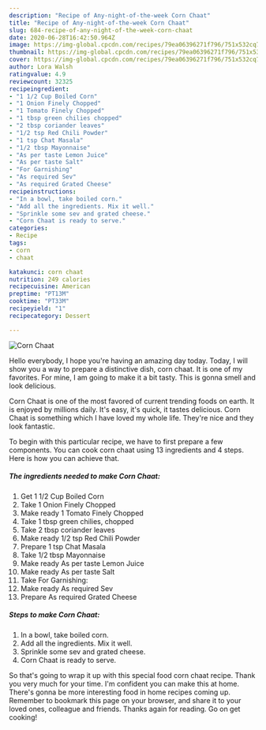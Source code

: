 ```yaml
---
description: "Recipe of Any-night-of-the-week Corn Chaat"
title: "Recipe of Any-night-of-the-week Corn Chaat"
slug: 684-recipe-of-any-night-of-the-week-corn-chaat
date: 2020-06-28T16:42:50.964Z
image: https://img-global.cpcdn.com/recipes/79ea06396271f796/751x532cq70/corn-chaat-recipe-main-photo.jpg
thumbnail: https://img-global.cpcdn.com/recipes/79ea06396271f796/751x532cq70/corn-chaat-recipe-main-photo.jpg
cover: https://img-global.cpcdn.com/recipes/79ea06396271f796/751x532cq70/corn-chaat-recipe-main-photo.jpg
author: Lora Walsh
ratingvalue: 4.9
reviewcount: 32325
recipeingredient:
- "1 1/2 Cup Boiled Corn"
- "1 Onion Finely Chopped"
- "1 Tomato Finely Chopped"
- "1 tbsp green chilies chopped"
- "2 tbsp coriander leaves"
- "1/2 tsp Red Chili Powder"
- "1 tsp Chat Masala"
- "1/2 tbsp Mayonnaise"
- "As per taste Lemon Juice"
- "As per taste Salt"
- "For Garnishing"
- "As required Sev"
- "As required Grated Cheese"
recipeinstructions:
- "In a bowl, take boiled corn."
- "Add all the ingredients. Mix it well."
- "Sprinkle some sev and grated cheese."
- "Corn Chaat is ready to serve."
categories:
- Recipe
tags:
- corn
- chaat

katakunci: corn chaat 
nutrition: 249 calories
recipecuisine: American
preptime: "PT13M"
cooktime: "PT33M"
recipeyield: "1"
recipecategory: Dessert

---
```



![Corn Chaat](https://img-global.cpcdn.com/recipes/79ea06396271f796/751x532cq70/corn-chaat-recipe-main-photo.jpg)

Hello everybody, I hope you're having an amazing day today. Today, I will show you a way to prepare a distinctive dish, corn chaat. It is one of my favorites. For mine, I am going to make it a bit tasty. This is gonna smell and look delicious.



Corn Chaat is one of the most favored of current trending foods on earth. It is enjoyed by millions daily. It's easy, it's quick, it tastes delicious. Corn Chaat is something which I have loved my whole life. They're nice and they look fantastic.


To begin with this particular recipe, we have to first prepare a few components. You can cook corn chaat using 13 ingredients and 4 steps. Here is how you can achieve that.

<!--inarticleads1-->

##### The ingredients needed to make Corn Chaat:

1. Get 1 1/2 Cup Boiled Corn
1. Take 1 Onion Finely Chopped
1. Make ready 1 Tomato Finely Chopped
1. Take 1 tbsp green chilies, chopped
1. Take 2 tbsp coriander leaves
1. Make ready 1/2 tsp Red Chili Powder
1. Prepare 1 tsp Chat Masala
1. Take 1/2 tbsp Mayonnaise
1. Make ready As per taste Lemon Juice
1. Make ready As per taste Salt
1. Take For Garnishing:
1. Make ready As required Sev
1. Prepare As required Grated Cheese




<!--inarticleads2-->

##### Steps to make Corn Chaat:

1. In a bowl, take boiled corn.
1. Add all the ingredients. Mix it well.
1. Sprinkle some sev and grated cheese.
1. Corn Chaat is ready to serve.




So that's going to wrap it up with this special food corn chaat recipe. Thank you very much for your time. I'm confident you can make this at home. There's gonna be more interesting food in home recipes coming up. Remember to bookmark this page on your browser, and share it to your loved ones, colleague and friends. Thanks again for reading. Go on get cooking!
